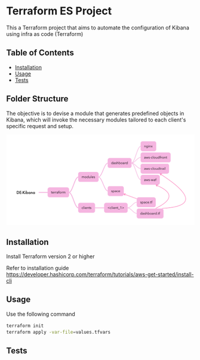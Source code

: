 # Terraform ES Project

This a Terraform project that aims to automate the configuration of Kibana using infra as code (Terraform)

## Table of Contents

- [Installation](#installation)
- [Usage](#usage)
- [Tests](#tests)

## Folder Structure

The objective is to devise a module that generates predefined objects in Kibana, which will invoke the necessary modules tailored to each client's specific request and setup.

![Example Image](images/de_kibana_structure.png)


## Installation

Install Terraform version 2 or higher

Refer to installation guide https://developer.hashicorp.com/terraform/tutorials/aws-get-started/install-cli

## Usage

Use the following command

```bash
terraform init
terraform apply -var-file=values.tfvars
```
## Tests
